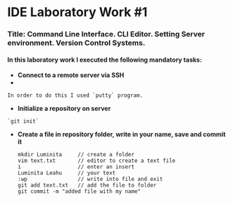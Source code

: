 # IDE Laboratory Work #1

### Title: Command Line Interface. CLI Editor. Setting Server environment. Version Control Systems.

#### In this laboratory work I executed the following mandatory tasks:

   - **Connect to a remote server via SSH**
   - 
	In order to do this I used `putty` program. 
   - **Initialize a repository on server**
   
	`git init`
   - **Create a file in repository folder, write in your name, save and commit it**
  
   	 ```
	 mkdir Luminita 	// create a folder
	 vim text.txt   	// editor to create a text file
	 i              	// enter an insert
	 Luminita Leahu		// your text 
	 :wp				// write into file and exit
	 git add text.txt   // add the file to folder
	 git commit -m "added file with my name"
	 ```
